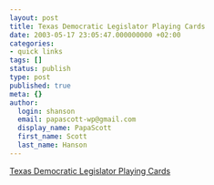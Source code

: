```yaml
---
layout: post
title: Texas Democratic Legislator Playing Cards
date: 2003-05-17 23:05:47.000000000 +02:00
categories:
- quick links
tags: []
status: publish
type: post
published: true
meta: {}
author:
  login: shanson
  email: papascott-wp@gmail.com
  display_name: PapaScott
  first_name: Scott
  last_name: Hanson
---
```

<p><a title="How to avoid a full house... available at a Homeland Security office near you" href="http://users3.ev1.net/~alankh/akhblog/DeckOfTexasDems.jpg">Texas Democratic Legislator Playing Cards</a></p>
